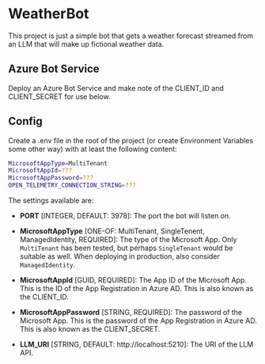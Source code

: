 ﻿# WeatherBot

This project is just a simple bot that gets a weather forecast streamed from an LLM that will make up fictional weather data.

## Azure Bot Service

Deploy an Azure Bot Service and make note of the CLIENT_ID and CLIENT_SECRET for use below.

## Config

Create a .env file in the root of the project (or create Environment Variables some other way) with at least the following content:

```bash
MicrosoftAppType=MultiTenant
MicrosoftAppId=???
MicrosoftAppPassword=???
OPEN_TELEMETRY_CONNECTION_STRING=???
```

The settings available are:

- __PORT__ [INTEGER, DEFAULT: 3978]: The port the bot will listen on.

- __MicrosoftAppType__ [ONE-OF: MultiTenant, SingleTenent, ManagedIdentity, REQUIRED]: The type of the Microsoft App. Only `MultiTenant` has been tested, but perhaps `SingleTenant` would be suitable as well. When deploying in production, also consider `ManagedIdentity`.

- __MicrosoftAppId__ [GUID, REQUIRED]: The App ID of the Microsoft App. This is the ID of the App Registration in Azure AD. This is also known as the CLIENT_ID.

- __MicrosoftAppPassword__ [STRING, REQUIRED]: The password of the Microsoft App. This is the password of the App Registration in Azure AD. This is also known as the CLIENT_SECRET.

- __LLM_URI__ [STRING, DEFAULT: http://localhost:5210]: The URI of the LLM API.
